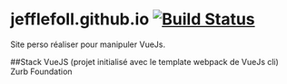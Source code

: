 # jefflefoll.github.io [![Build Status](https://travis-ci.org/JeffLeFoll/jeff.lefoll.info.svg?branch=master)](https://travis-ci.org/JeffLeFoll/jeff.lefoll.info)
Site perso réaliser pour manipuler VueJs.

##Stack
VueJS (projet initialisé avec le template webpack de VueJs cli)
Zurb Foundation
